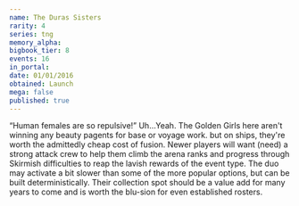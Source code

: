 ```yaml
---
name: The Duras Sisters
rarity: 4
series: tng
memory_alpha:
bigbook_tier: 8
events: 16
in_portal:
date: 01/01/2016
obtained: Launch
mega: false
published: true
---
```


“Human females are so repulsive!” Uh...Yeah. The Golden Girls here aren't winning any beauty pagents for base or voyage work. but on ships, they're worth the admittedly cheap cost of fusion. Newer players will want (need) a strong attack crew to help them climb the arena ranks and progress through Skirmish difficulties to reap the lavish rewards of the event type. The duo may activate a bit slower than some of the more popular options, but can be built deterministically. Their collection spot should be a value add for many years to come and is worth the blu-sion for even established rosters.
